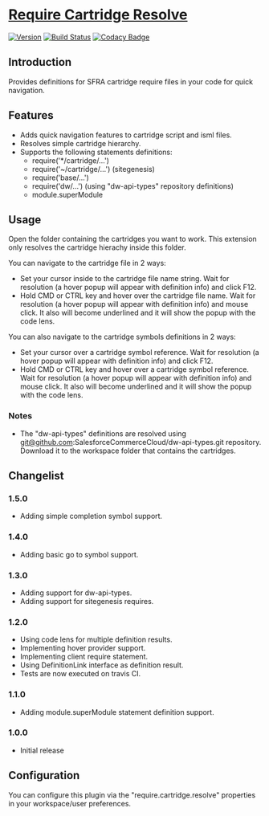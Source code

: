 # [Require Cartridge Resolve](https://github.com/pikamachu/pika-vscode-require-cartridge-resolve)

[![Version](https://vsmarketplacebadge.apphb.com/version/pikamachu.require-cartridge-resolve.svg)](https://marketplace.visualstudio.com/items?itemName=pikamachu.require-cartridge-resolve)
[![Build Status](https://img.shields.io/travis/pikamachu/pika-vscode-require-cartridge-resolve/master.svg)](https://travis-ci.org/pikamachu/pika-vscode-require-cartridge-resolve)
[![Codacy Badge](https://api.codacy.com/project/badge/Grade/7a5d465f487e4f55a8e50e8201cc69b1)](https://www.codacy.com/project/antonio.marin.jimenez/pika-vscode-require-cartridge-resolve/dashboard?utm_source=github.com&amp;utm_medium=referral&amp;utm_content=pikamachu/pika-vscode-require-cartridge-resolve&amp;utm_campaign=Badge_Grade_Dashboard)

## Introduction

Provides definitions for SFRA cartridge require files in your code for quick navigation.

## Features

- Adds quick navigation features to cartridge script and isml files.
- Resolves simple cartridge hierarchy.
- Supports the following statements definitions:
  - require('*/cartridge/...')
  - require('~/cartridge/...') (sitegenesis)
  - require('base/...')
  - require('dw/...') (using "dw-api-types" repository definitions)
  - module.superModule

## Usage

Open the folder containing the cartridges you want to work. This extension only resolves the cartridge hierachy inside this folder.

You can navigate to the cartridge file in 2 ways:

- Set your cursor inside to the cartridge file name string. Wait for resolution (a hover popup will appear with definition info) and click F12.
- Hold CMD or CTRL key and hover over the cartridge file name. Wait for resolution (a hover popup will appear with definition info) and mouse click. It also will become underlined and it will show the popup with the code lens.

You can also navigate to the cartridge symbols definitions in 2 ways:

- Set your cursor over a cartridge symbol reference. Wait for resolution (a hover popup will appear with definition info) and click F12.
- Hold CMD or CTRL key and hover over a cartridge symbol reference. Wait for resolution (a hover popup will appear with definition info) and mouse click. It also will become underlined and it will show the popup with the code lens.

### Notes
- The "dw-api-types" definitions are resolved using  git@github.com:SalesforceCommerceCloud/dw-api-types.git repository. Download it to the workspace folder that contains the cartridges.

## Changelist

### 1.5.0

- Adding simple completion symbol support.

### 1.4.0

- Adding basic go to symbol support.

### 1.3.0

- Adding support for dw-api-types.
- Adding support for sitegenesis requires.

### 1.2.0

- Using code lens for multiple definition results.
- Implementing hover provider support.
- Implementing client require statement.
- Using DefinitionLink interface as definition result.
- Tests are now executed on travis CI.

### 1.1.0

- Adding module.superModule statement definition support.

### 1.0.0

- Initial release

## Configuration

You can configure this plugin via the "require.cartridge.resolve" properties in your workspace/user preferences.
